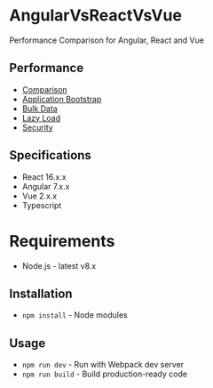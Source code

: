 # AngularVsReactVsVue
Performance Comparison for Angular, React and Vue

## Performance
- [Comparison](https://github.com/praveenkumar-outlook/AngularVsReact/tree/master/docs/Comparison)
- [Application Bootstrap](https://github.com/praveenkumar-outlook/AngularVsReact/tree/master/docs/ApplicationBootstrap)
- [Bulk Data](https://github.com/praveenkumar-outlook/AngularVsReact/tree/master/docs/BulkData)
- [Lazy Load](https://github.com/praveenkumar-outlook/AngularVsReact/tree/master/docs/LazyLoad)
- [Security](https://github.com/praveenkumar-outlook/AngularVsReact/tree/master/docs/Security)

## Specifications
 - React 16.x.x
 - Angular 7.x.x
 - Vue 2.x.x
 - Typescript

# Requirements
 - Node.js - latest v8.x

## Installation
 - `npm install` - Node modules

## Usage
 - `npm run dev` - Run with Webpack dev server
 - `npm run build` - Build production-ready code
